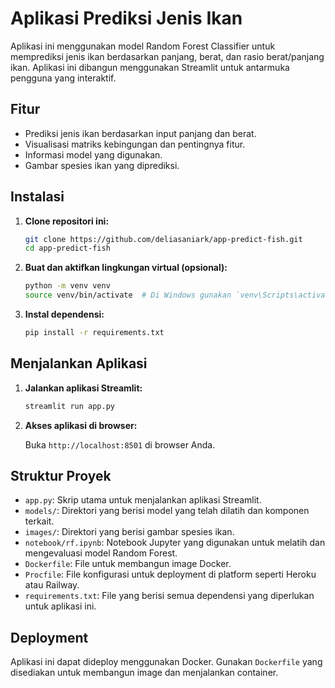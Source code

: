# Aplikasi Prediksi Jenis Ikan

Aplikasi ini menggunakan model Random Forest Classifier untuk memprediksi jenis ikan berdasarkan panjang, berat, dan rasio berat/panjang ikan. Aplikasi ini dibangun menggunakan Streamlit untuk antarmuka pengguna yang interaktif.

## Fitur

- Prediksi jenis ikan berdasarkan input panjang dan berat.
- Visualisasi matriks kebingungan dan pentingnya fitur.
- Informasi model yang digunakan.
- Gambar spesies ikan yang diprediksi.

## Instalasi

1. **Clone repositori ini:**

   ```bash
   git clone https://github.com/deliasaniark/app-predict-fish.git
   cd app-predict-fish
   ```

2. **Buat dan aktifkan lingkungan virtual (opsional):**

   ```bash
   python -m venv venv
   source venv/bin/activate  # Di Windows gunakan `venv\Scripts\activate`
   ```

3. **Instal dependensi:**

   ```bash
   pip install -r requirements.txt
   ```

## Menjalankan Aplikasi

1. **Jalankan aplikasi Streamlit:**

   ```bash
   streamlit run app.py
   ```

2. **Akses aplikasi di browser:**

   Buka `http://localhost:8501` di browser Anda.

## Struktur Proyek

- `app.py`: Skrip utama untuk menjalankan aplikasi Streamlit.
- `models/`: Direktori yang berisi model yang telah dilatih dan komponen terkait.
- `images/`: Direktori yang berisi gambar spesies ikan.
- `notebook/rf.ipynb`: Notebook Jupyter yang digunakan untuk melatih dan mengevaluasi model Random Forest.
- `Dockerfile`: File untuk membangun image Docker.
- `Procfile`: File konfigurasi untuk deployment di platform seperti Heroku atau Railway.
- `requirements.txt`: File yang berisi semua dependensi yang diperlukan untuk aplikasi ini.

## Deployment

Aplikasi ini dapat dideploy menggunakan Docker. Gunakan `Dockerfile` yang disediakan untuk membangun image dan menjalankan container.
